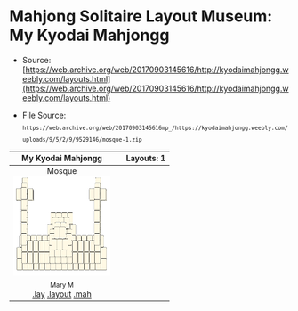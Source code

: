 # Mahjong Solitaire Layout Museum: My Kyodai Mahjongg
* Source: [https://web.archive.org/web/20170903145616/http://kyodaimahjongg.weebly.com/layouts.html](https://web.archive.org/web/20170903145616/http://kyodaimahjongg.weebly.com/layouts.html)

* File Source:  
<sub>```https://web.archive.org/web/20170903145616mp_/https://kyodaimahjongg.weebly.com/uploads/9/5/2/9/9529146/mosque-1.zip```</sub>


|My Kyodai Mahjongg||Layouts: 1|
|:--:|:--:|:--:|
|Mosque<br><img src="./mosque.svg" height="180" width="175"><br> <sub>Mary M</sub> <br>[.lay](./mosque.lay)  [.layout](./mosque.layout)  [.mah](./mosque.mah) |
